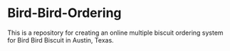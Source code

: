# Bird-Bird-Ordering
This is a repository for creating an online multiple biscuit ordering system for Bird Bird Biscuit in Austin, Texas.
